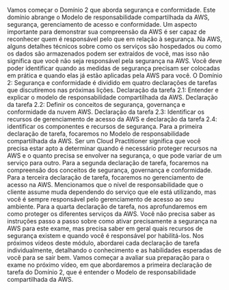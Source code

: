 Vamos começar o Domínio 2 que aborda segurança e conformidade. Este domínio abrange o Modelo de responsabilidade compartilhada da AWS, segurança, gerenciamento de acesso e conformidade. Um aspecto importante para demonstrar sua compreensão da AWS é ser capaz de reconhecer quem é responsável pelo que em relação à segurança. Na AWS, alguns detalhes técnicos sobre como os serviços são hospedados ou como os dados são armazenados podem ser extraídos de você, mas isso não significa que você não seja responsável pela segurança na AWS. Você deve poder identificar quando as medidas de segurança precisam ser colocadas em prática e quando elas já estão aplicadas pela AWS para você. O Domínio 2: Segurança e conformidade é dividido em quatro declarações de tarefas que discutiremos nas próximas lições. Declaração da tarefa 2.1: Entender e explicar o modelo de responsabilidade compartilhada da AWS. Declaração da tarefa 2.2: Definir os conceitos de segurança, governança e conformidade da nuvem AWS. Declaração da tarefa 2.3: Identificar os recursos de gerenciamento de acesso da AWS e declaração da tarefa 2.4: identificar os componentes e recursos de segurança. Para a primeira declaração de tarefa, focaremos no Modelo de responsabilidade compartilhada da AWS. Ser um Cloud Practitioner significa que você precisa estar apto a determinar quando é necessário proteger recursos na AWS e o quanto precisa se envolver na segurança, o que pode variar de um serviço para outro. Para a segunda declaração de tarefa, focaremos na compreensão dos conceitos de segurança, governança e conformidade. Para a terceira declaração de tarefa, focaremos no gerenciamento de acesso na AWS. Mencionamos que o nível de responsabilidade que o cliente assume muda dependendo do serviço que ele está utilizando, mas você é sempre responsável pelo gerenciamento de acesso ao seu ambiente. Para a quarta declaração de tarefa, nos aprofundaremos em como proteger os diferentes serviços da AWS. Você não precisa saber as instruções passo a passo sobre como ativar precisamente a segurança na AWS para este exame, mas precisa saber em geral quais recursos de segurança existem e quando você é responsável por habilitá-los. Nos próximos vídeos deste módulo, abordarei cada declaração de tarefa individualmente, detalhando o conhecimento e as habilidades esperadas de você para se sair bem. Vamos começar a avaliar sua preparação para o exame no próximo vídeo, em que abordaremos a primeira declaração de tarefa do Domínio 2, que é entender o Modelo de responsabilidade compartilhada da AWS.